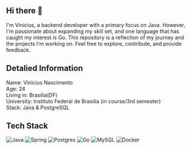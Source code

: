## Hi there 👋
I'm Vinicius, a backend developer with a primary focus on Java. However, I'm passionate about expanding my skill set, and one language that has caught my interest is Go. This repository is a reflection of my journey and the projects I'm working on. Feel free to explore, contribute, and provide feedback.


## Detalied Information
Name: Vinicius Nascimento <br>
Age: 24 <br>
Living in: Brasilia(DF) <br>
University: Instituto Federal de Brasilia (in course/3rd semester) <br>
Stack: Java & PostgreSQL <br>

## Tech Stack
  
![Java](https://img.shields.io/badge/java-%23ED8B00.svg?style=for-the-badge&logo=openjdk&logoColor=white) ![Spring](https://img.shields.io/badge/spring-%236DB33F.svg?style=for-the-badge&logo=spring&logoColor=white) ![Postgres](https://img.shields.io/badge/postgres-%23316192.svg?style=for-the-badge&logo=postgresql&logoColor=white) ![Go](https://img.shields.io/badge/go-%2300ADD8.svg?style=for-the-badge&logo=go&logoColor=white) ![MySQL](https://img.shields.io/badge/mysql-%2300000f.svg?style=for-the-badge&logo=mysql&logoColor=white) ![Docker](https://img.shields.io/badge/docker-%230db7ed.svg?style=for-the-badge&logo=docker&logoColor=white)

